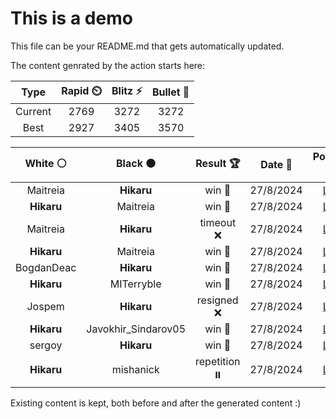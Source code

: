 # This is a demo

This file can be your README.md that gets automatically updated.

The content genrated by the action starts here:

<!--START_SECTION:chessStats-->
<!-- Automatically generated with https://github.com/Balastrong/chess-stats-action -->

| Type | Rapid ⏲️ | Blitz ⚡ | Bullet 🔫 |
|:---:|:---:|:---:|:---:|
| Current | 2769 | 3272 | 3272 |
| Best | 2927 | 3405 | 3570 |

| White ⚪ | Black ⚫ | Result 🏆 | Date 📅 | Position 🗺️ | Type 🕕 |
|:---:|:---:|:---:|:---:|:---:|:---:|
| Maitreia | **Hikaru** | win 🥇 | 27/8/2024 | <a href="http://www.ee.unb.ca/cgi-bin/tervo/fen.pl?select=5r2/6b1/1pR3pk/3B2p1/2R1P3/5rPb/P4P1P/6K1 w - -">Link</a> | Blitz |
| **Hikaru** | Maitreia | win 🥇 | 27/8/2024 | <a href="http://www.ee.unb.ca/cgi-bin/tervo/fen.pl?select=R7/4pQ1k/5bp1/7p/4q2P/6P1/5P1K/8 b - -">Link</a> | Blitz |
| Maitreia | **Hikaru** | timeout ❌ | 27/8/2024 | <a href="http://www.ee.unb.ca/cgi-bin/tervo/fen.pl?select=8/5KR1/5R2/4Q3/8/4r3/3kP3/8 b - -">Link</a> | Blitz |
| **Hikaru** | Maitreia | win 🥇 | 27/8/2024 | <a href="http://www.ee.unb.ca/cgi-bin/tervo/fen.pl?select=2r3k1/7p/p5p1/8/2Pp1b2/3P1N2/P2B2KP/1R6 b - -">Link</a> | Blitz |
| BogdanDeac | **Hikaru** | win 🥇 | 27/8/2024 | <a href="http://www.ee.unb.ca/cgi-bin/tervo/fen.pl?select=4R3/p4ppk/1pp5/3p4/3Pn3/1KP2P2/PPQ3rq/8 w - -">Link</a> | Blitz |
| **Hikaru** | MITerryble | win 🥇 | 27/8/2024 | <a href="http://www.ee.unb.ca/cgi-bin/tervo/fen.pl?select=4q1k1/3nBp1p/1p2pNpP/1P1pP3/3P1Q2/6P1/r1r2PK1/5R2 b - -">Link</a> | Blitz |
| Jospem | **Hikaru** | resigned ❌ | 27/8/2024 | <a href="http://www.ee.unb.ca/cgi-bin/tervo/fen.pl?select=1R1Rrrk1/n1P5/6pB/4p2p/7P/8/5PP1/6K1 b - -">Link</a> | Blitz |
| **Hikaru** | Javokhir_Sindarov05 | win 🥇 | 27/8/2024 | <a href="http://www.ee.unb.ca/cgi-bin/tervo/fen.pl?select=1r6/6kp/4p1p1/8/P7/1P2r2P/8/R2B2KR b - -">Link</a> | Blitz |
| sergoy | **Hikaru** | win 🥇 | 27/8/2024 | <a href="http://www.ee.unb.ca/cgi-bin/tervo/fen.pl?select=8/2r5/2P1k1p1/1K3p1p/5P2/2b3PP/3p1P2/3R4 w - -">Link</a> | Blitz |
| **Hikaru** | mishanick | repetition ⏸️ | 27/8/2024 | <a href="http://www.ee.unb.ca/cgi-bin/tervo/fen.pl?select=8/8/7p/8/2P1Q1Pk/2q1K3/8/8 w - -">Link</a> | Blitz |

<!--END_SECTION:chessStats-->

Existing content is kept, both before and after the generated content :)

